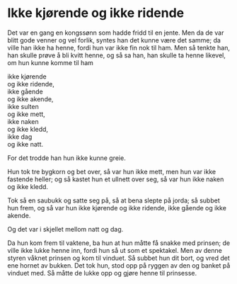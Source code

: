 # Ikke kjørende og ikke ridende

Det var en gang en kongssønn som hadde fridd til en jente. Men da de var blitt gode venner og vel forlik, syntes han det kunne være det samme; da ville han ikke ha henne, fordi hun var ikke fin nok til ham. Men så tenkte han, han skulle prøve å bli kvitt henne, og så sa han, han skulle ta henne likevel, om hun kunne komme til ham

ikke kjørende  
og ikke ridende,  
ikke gående  
og ikke akende,  
ikke sulten  
og ikke mett,  
ikke naken  
og ikke kledd,  
ikke dag  
og ikke natt.

For det trodde han hun ikke kunne greie.

Hun tok tre bygkorn og bet over, så var hun ikke mett, men hun var ikke fastende heller; og så kastet hun et ullnett over seg, så var hun ikke naken og ikke kledd.

Tok så en saubukk og satte seg på, så at bena slepte på jorda; så subbet hun frem, og så var hun ikke kjørende og ikke ridende, ikke gående og ikke akende.

Og det var i skjellet mellom natt og dag.

Da hun kom frem til vaktene, ba hun at hun måtte få snakke med prinsen; de ville ikke lukke henne inn, fordi hun så ut som et spektakel. Men av denne styren våknet prinsen og kom til vinduet. Så subbet hun dit bort, og vred det ene hornet av bukken. Det tok hun, stod opp på ryggen av den og banket på vinduet med. Så måtte de lukke opp og gjøre henne til prinsesse.